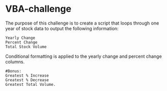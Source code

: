 # VBA-challenge
The purpose of this challenge is to create a script that loops through one year of stock data to output the following information:
```Ticker
Yearly Change 
Percent Change 
Total Stock Volume
```
Conditional formatting is applied to the yearly change and percent change columns. 
```
#Bonus:
Greatest % Increase
Greatest % Decrease
Greatest Total Volume.
```
